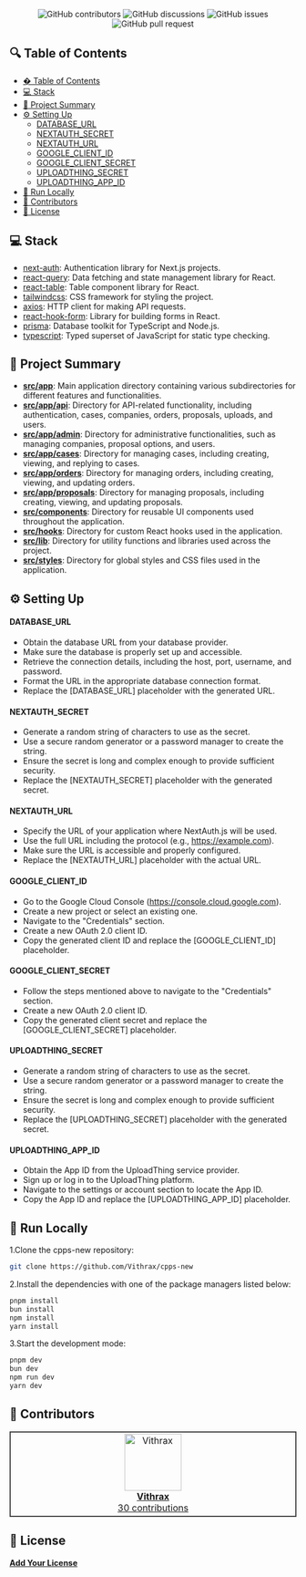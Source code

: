 <p align="center">
<img src="https://img.shields.io/github/contributors/Vithrax/cpps-new" alt="GitHub contributors" />
<img src="https://img.shields.io/github/discussions/Vithrax/cpps-new" alt="GitHub discussions" />
<img src="https://img.shields.io/github/issues/Vithrax/cpps-new" alt="GitHub issues" />
<img src="https://img.shields.io/github/issues-pr/Vithrax/cpps-new" alt="GitHub pull request" />
</p>

<p></p>
<p></p>

## 🔍 Table of Contents

- [� Table of Contents](#-table-of-contents)
- [💻 Stack](#-stack)
- [📝 Project Summary](#-project-summary)
- [⚙️ Setting Up](#️-setting-up)
  - [DATABASE_URL](#database_url)
  - [NEXTAUTH_SECRET](#nextauth_secret)
  - [NEXTAUTH_URL](#nextauth_url)
  - [GOOGLE_CLIENT_ID](#google_client_id)
  - [GOOGLE_CLIENT_SECRET](#google_client_secret)
  - [UPLOADTHING_SECRET](#uploadthing_secret)
  - [UPLOADTHING_APP_ID](#uploadthing_app_id)
- [🚀 Run Locally](#-run-locally)
- [🙌 Contributors](#-contributors)
- [📄 License](#-license)

## 💻 Stack

- [next-auth](https://github.com/nextauthjs/next-auth): Authentication library for Next.js projects.
- [react-query](https://react-query.tanstack.com/): Data fetching and state management library for React.
- [react-table](https://react-table.tanstack.com/): Table component library for React.
- [tailwindcss](https://tailwindcss.com/): CSS framework for styling the project.
- [axios](https://axios-http.com/): HTTP client for making API requests.
- [react-hook-form](https://react-hook-form.com/): Library for building forms in React.
- [prisma](https://www.prisma.io/): Database toolkit for TypeScript and Node.js.
- [typescript](https://www.typescriptlang.org/): Typed superset of JavaScript for static type checking.

## 📝 Project Summary

- [**src/app**](src/app): Main application directory containing various subdirectories for different features and functionalities.
- [**src/app/api**](src/app/api): Directory for API-related functionality, including authentication, cases, companies, orders, proposals, uploads, and users.
- [**src/app/admin**](src/app/admin): Directory for administrative functionalities, such as managing companies, proposal options, and users.
- [**src/app/cases**](src/app/cases): Directory for managing cases, including creating, viewing, and replying to cases.
- [**src/app/orders**](src/app/orders): Directory for managing orders, including creating, viewing, and updating orders.
- [**src/app/proposals**](src/app/proposals): Directory for managing proposals, including creating, viewing, and updating proposals.
- [**src/components**](src/components): Directory for reusable UI components used throughout the application.
- [**src/hooks**](src/hooks): Directory for custom React hooks used in the application.
- [**src/lib**](src/lib): Directory for utility functions and libraries used across the project.
- [**src/styles**](src/styles): Directory for global styles and CSS files used in the application.

## ⚙️ Setting Up

#### DATABASE_URL

- Obtain the database URL from your database provider.
- Make sure the database is properly set up and accessible.
- Retrieve the connection details, including the host, port, username, and password.
- Format the URL in the appropriate database connection format.
- Replace the [DATABASE_URL] placeholder with the generated URL.

#### NEXTAUTH_SECRET

- Generate a random string of characters to use as the secret.
- Use a secure random generator or a password manager to create the string.
- Ensure the secret is long and complex enough to provide sufficient security.
- Replace the [NEXTAUTH_SECRET] placeholder with the generated secret.

#### NEXTAUTH_URL

- Specify the URL of your application where NextAuth.js will be used.
- Use the full URL including the protocol (e.g., https://example.com).
- Make sure the URL is accessible and properly configured.
- Replace the [NEXTAUTH_URL] placeholder with the actual URL.

#### GOOGLE_CLIENT_ID

- Go to the Google Cloud Console (https://console.cloud.google.com).
- Create a new project or select an existing one.
- Navigate to the "Credentials" section.
- Create a new OAuth 2.0 client ID.
- Copy the generated client ID and replace the [GOOGLE_CLIENT_ID] placeholder.

#### GOOGLE_CLIENT_SECRET

- Follow the steps mentioned above to navigate to the "Credentials" section.
- Create a new OAuth 2.0 client ID.
- Copy the generated client secret and replace the [GOOGLE_CLIENT_SECRET] placeholder.

#### UPLOADTHING_SECRET

- Generate a random string of characters to use as the secret.
- Use a secure random generator or a password manager to create the string.
- Ensure the secret is long and complex enough to provide sufficient security.
- Replace the [UPLOADTHING_SECRET] placeholder with the generated secret.

#### UPLOADTHING_APP_ID

- Obtain the App ID from the UploadThing service provider.
- Sign up or log in to the UploadThing platform.
- Navigate to the settings or account section to locate the App ID.
- Copy the App ID and replace the [UPLOADTHING_APP_ID] placeholder.

## 🚀 Run Locally

1.Clone the cpps-new repository:

```sh
git clone https://github.com/Vithrax/cpps-new
```

2.Install the dependencies with one of the package managers listed below:

```bash
pnpm install
bun install
npm install
yarn install
```

3.Start the development mode:

```bash
pnpm dev
bun dev
npm run dev
yarn dev
```

## 🙌 Contributors

<table style="border:1px solid #404040;text-align:center;width:100%">
<tr><td style="width:14.29%;border:1px solid #404040;">
        <a href="https://github.com/Vithrax" spellcheck="false">
          <img src="https://avatars.githubusercontent.com/u/69089182?v=4?s=100" width="100px;" alt="Vithrax"/>
          <br />
          <b>Vithrax</b>
        </a>
        <br />
        <a href="https://github.com/Vithrax/cpps-new/commits?author=Vithrax" title="Contributions" spellcheck="false">
          30 contributions
        </a>
      </td></table>

## 📄 License

[**Add Your License**](https://choosealicense.com)

